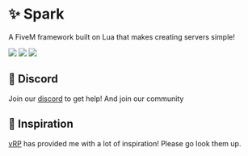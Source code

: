 # ✨ Spark

A FiveM framework built on Lua that makes creating servers simple!

![](https://badgen.net/github/commits/spark-framework/spark?color=red)
![](https://badgen.net/github/issues/spark-framework/spark?color=red)
![](https://badgen.net/github/contributors/spark-framework/spark?color=red) 

## 💬 Discord
Join our [discord](https://discord.gg/Qzbm744N28) to get help! And join our community

## 🧐 Inspiration
[vRP](https://github.com/vRP-framework/vRP) has provided me with a lot of inspiration! Please go look them up.
